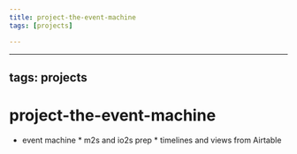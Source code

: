 ```yaml
---
title: project-the-event-machine
tags: [projects]

---
```


---
tags: projects
---

# project-the-event-machine


* event machine
        * m2s and io2s prep
        * timelines and views from Airtable

